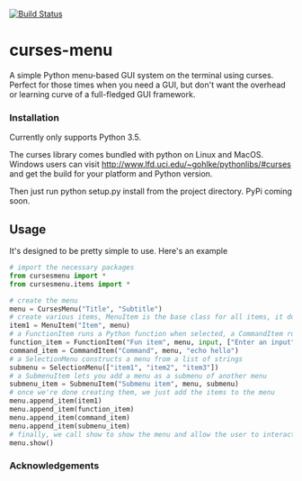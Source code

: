 [![Build Status](https://travis-ci.com/pmbarrett314/curses-menu.svg?token=eWX7zFvhdYRJVxPoXia3&branch=master)](https://travis-ci.com/pmbarrett314/curses-menu)

# curses-menu
A simple Python menu-based GUI system on the terminal using curses. Perfect for those times when you need a GUI, but don't want the overhead or learning curve of a full-fledged GUI framework.

### Installation
Currently only supports Python 3.5.

The curses library comes bundled with python on Linux and MacOS. Windows users can visit http://www.lfd.uci.edu/~gohlke/pythonlibs/#curses and get the build for your platform and Python version.

Then just run python setup.py install from the project directory. PyPi coming soon.

## Usage
It's designed to be pretty simple to use. Here's an example

```Python
# import the necessary packages
from cursesmenu import *
from cursesmenu.items import *

# create the menu
menu = CursesMenu("Title", "Subtitle")
# create various items, MenuItem is the base class for all items, it doesn't do anything when selected
item1 = MenuItem("Item", menu)
# a FunctionItem runs a Python function when selected, a CommandItem runs a console command
function_item = FunctionItem("Fun item", menu, input, ["Enter an input"])
command_item = CommandItem("Command", menu, "echo hello")
# a SelectionMenu constructs a menu from a list of strings
submenu = SelectionMenu(["item1", "item2", "item3"])
# a SubmenuItem lets you add a menu as a submenu of another menu
submenu_item = SubmenuItem("Submenu item", menu, submenu)
# once we're done creating them, we just add the items to the menu
menu.append_item(item1)
menu.append_item(function_item)
menu.append_item(command_item)
menu.append_item(submenu_item)
# finally, we call show to show the menu and allow the user to interact
menu.show()
```


### Acknowledgements

